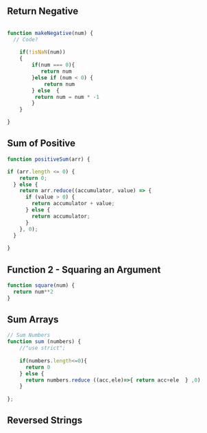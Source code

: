 ## Return Negative

```js

function makeNegative(num) {
  // Code?
   
    if(!isNaN(num))
    {
        if(num === 0){
           return num
        }else if (num < 0) {
            return num
        } else  {
         return num = num * -1
        }
    }

}
```

## Sum of Positive

```js
function positiveSum(arr) {

if (arr.length <= 0) {
    return 0;
  } else {
    return arr.reduce((accumulator, value) => {
      if (value > 0) {
        return accumulator + value;
      } else {
        return accumulator;
      }
    }, 0);
  }
  
}
```

## Function 2 - Squaring an Argument

```js
function square(num) {
  return num**2
}
```

## Sum Arrays

```js
// Sum Numbers
function sum (numbers) {
    //"use strict";
    
    if(numbers.length<=0){
      return 0
    } else {
      return numbers.reduce ((acc,ele)=>{ return acc+ele  } ,0)
    }
  
};

```

## Reversed Strings

```js

```
